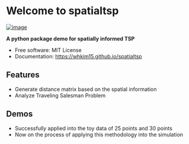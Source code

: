 # Welcome to spatialtsp


[![image](https://img.shields.io/pypi/v/spatialtsp.svg)](https://pypi.python.org/pypi/spatialtsp)


**A python package demo for spatially informed TSP**


-   Free software: MIT License
-   Documentation: <https://whkim15.github.io/spatialtsp>
    

## Features

-   Generate distance matrix based on the spatial information
-   Analyze Traveling Salesman Problem


## Demos
-   Successfully applied into the toy data of 25 points and 30 points
-   Now on the process of applying this methodology into the simulation